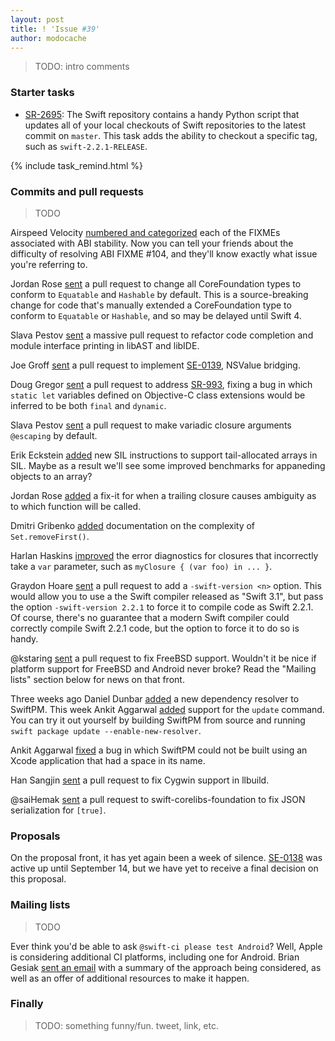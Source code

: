 ```yaml
---
layout: post
title: ! 'Issue #39'
author: modocache
---
```


> TODO: intro comments

<!--excerpt-->

### Starter tasks

- [SR-2695](https://bugs.swift.org/browse/SR-2695): The Swift repository contains a handy Python script that updates all of your local checkouts of Swift repositories to the latest commit on `master`. This task adds the ability to checkout a specific tag, such as `swift-2.2.1-RELEASE`.

{% include task_remind.html %}

### Commits and pull requests

> TODO

Airspeed Velocity [numbered and categorized](https://github.com/apple/swift/pull/4868) each of the FIXMEs associated with ABI stability. Now you can tell your friends about the difficulty of resolving ABI FIXME #104, and they'll know exactly what issue you're referring to.

Jordan Rose [sent](https://github.com/apple/swift/pull/4568) a pull request to change all CoreFoundation types to conform to `Equatable` and `Hashable` by default. This is a source-breaking change for code that's manually extended a CoreFoundation type to conform to `Equatable` or `Hashable`, and so may be delayed until Swift 4.

Slava Pestov [sent](https://github.com/apple/swift/pull/4849) a massive pull request to refactor code completion and module interface printing in libAST and libIDE.

Joe Groff [sent](https://github.com/apple/swift/pull/4865) a pull request to implement [SE-0139](https://github.com/apple/swift-evolution/blob/master/proposals/0139-bridge-nsnumber-and-nsvalue.md), NSValue bridging.

Doug Gregor [sent](https://github.com/apple/swift/pull/4875) a pull request to address [SR-993](https://bugs.swift.org/browse/SR-993), fixing a bug in which `static let` variables defined on Objective-C class extensions would be inferred to be both `final` and `dynamic`.

Slava Pestov [sent](https://github.com/apple/swift/pull/4878) a pull request to make variadic closure arguments `@escaping` by default.

Erik Eckstein [added](https://github.com/apple/swift/pull/4836) new SIL instructions to support tail-allocated arrays in SIL. Maybe as a result we'll see some improved benchmarks for appaneding objects to an array?

Jordan Rose [added](https://github.com/apple/swift/pull/4777) a fix-it for when a trailing closure causes ambiguity as to which function will be called.

Dmitri Gribenko [added](https://github.com/apple/swift/pull/4827) documentation on the complexity of `Set.removeFirst()`.

Harlan Haskins [improved](https://github.com/apple/swift/pull/4683) the error diagnostics for closures that incorrectly take a `var` parameter, such as `myClosure { (var foo) in ... }`.

Graydon Hoare [sent](https://github.com/apple/swift/pull/4826) a pull request to add a `-swift-version <n>` option. This would allow you to use a the Swift compiler released as "Swift 3.1", but pass the option `-swift-version 2.2.1` to force it to compile code as Swift 2.2.1. Of course, there's no guarantee that a modern Swift compiler could correctly compile Swift 2.2.1 code, but the option to force it to do so is handy.

@kstaring [sent](https://github.com/apple/swift/pull/4804) a pull request to fix FreeBSD support. Wouldn't it be nice if platform support for FreeBSD and Android never broke? Read the "Mailing lists" section below for news on that front.

Three weeks ago Daniel Dunbar [added](https://github.com/apple/swift-package-manager/commit/b5dd8e2b3de4c818f153eba3768def42f2781ac6) a new dependency resolver to SwiftPM. This week Ankit Aggarwal [added](https://github.com/apple/swift-package-manager/pull/665) support for the `update` command. You can try it out yourself by building SwiftPM from source and running `swift package update --enable-new-resolver`.

Ankit Aggarwal [fixed](https://github.com/apple/swift-package-manager/pull/669) a bug in which SwiftPM could not be built using an Xcode application that had a space in its name.

Han Sangjin [sent](https://github.com/apple/swift-llbuild/pull/35) a pull request to fix Cygwin support in llbuild.

@saiHemak [sent](https://github.com/apple/swift-corelibs-foundation/pull/648) a pull request to swift-corelibs-foundation to fix JSON serialization for `[true]`.

### Proposals

On the proposal front, it has yet again been a week of silence. [SE-0138](https://github.com/apple/swift-evolution/blob/master/proposals/0138-unsaferawbufferpointer.md) was active up until September 14, but we have yet to receive a final decision on this proposal.

### Mailing lists

> TODO

Ever think you'd be able to ask `@swift-ci please test Android`? Well, Apple is considering additional CI platforms, including one for Android. Brian Gesiak [sent an email](https://lists.swift.org/pipermail/swift-dev/Week-of-Mon-20160919/002952.html) with a summary of the approach being considered, as well as an offer of additional resources to make it happen.

### Finally

> TODO: something funny/fun. tweet, link, etc.
